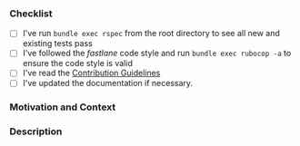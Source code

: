 <!-- Thanks for contributing to _fastlane_! Before you submit your pull request, please make sure to check the following boxes by putting an x in the [ ] -->

### Checklist
- [ ] I've run `bundle exec rspec` from the root directory to see all new and existing tests pass
- [ ] I've followed the _fastlane_ code style and run `bundle exec rubocop -a` to ensure the code style is valid
- [ ] I've read the [Contribution Guidelines](https://github.com/fastlane/fastlane/blob/master/CONTRIBUTING.md)
- [ ] I've updated the documentation if necessary.

### Motivation and Context
<!-- Why is this change required? What problem does it solve? -->
<!-- If it fixes an open issue, please link to the issue here. -->
<!-- Please describe in detail how you tested your changes. -->

### Description
<!-- Describe your changes in detail -->
